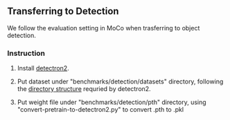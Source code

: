
## Transferring to Detection

We follow the evaluation setting in MoCo when trasferring to object detection.

### Instruction

1. Install [detectron2](https://github.com/facebookresearch/detectron2/blob/master/INSTALL.md).

2. Put dataset under "benchmarks/detection/datasets" directory,
   following the [directory structure](https://github.com/facebookresearch/detectron2/tree/master/datasets)
	 requried by detectron2.

3. Put weight file under "benchmarks/detection/pth" directory, 
   using "convert-pretrain-to-detectron2.py" to convert .pth to .pkl
